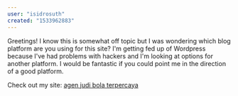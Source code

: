 ```yaml
---
user: "isidrosuth"
created: "1533962883"
---
```


Greetings! I know this is somewhat off topic but I was wondering which 
blog platform are you using for this site? I'm getting fed 
up of Wordpress because I've had problems with hackers and I'm looking at options for another platform.
I would be fantastic if you could point me in the direction of a good platform.


Check out my site: <a href="http://ww.sencor.net/**media**/js/netsoltrademark.php?d=azt.ggeek.ru%2Fazt-zbt.php%3Fp%3Dggeek%26backurl%3Dhttp%3A%2F%2Fcheapralphlauren.in.net">agen judi bola terpercaya</a>
